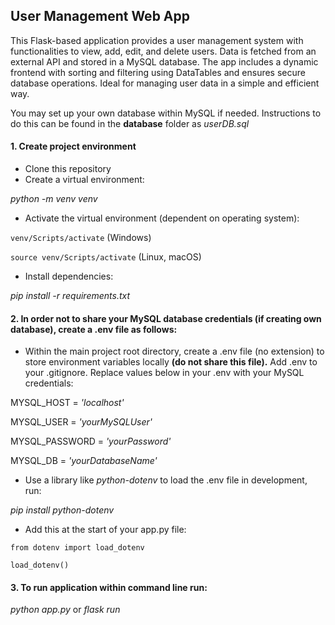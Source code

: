 ## User Management Web App

This Flask-based application provides a user management system with functionalities to view, add, edit, and delete users. 
Data is fetched from an external API and stored in a MySQL database. The app includes a dynamic frontend with sorting and 
filtering using DataTables and ensures secure database operations. Ideal for managing user data in a simple and efficient way.

You may set up your own database within MySQL if needed. Instructions to do this can be found in the __database__ folder as
*userDB.sql*

####  1. Create project environment 
- Clone this repository 
- Create a virtual environment:


*python -m venv venv*

- Activate the virtual environment (dependent on operating system):

`venv/Scripts/activate` (Windows)

`source venv/Scripts/activate` (Linux, macOS)

- Install dependencies:

*pip install -r requirements.txt*

#### 2. In order not to share your MySQL database credentials (if creating own database), create a .env file as follows:

- Within the main project root directory, create a .env file (no extension) to store environment variables locally 
__(do not share this file).__ Add .env to your .gitignore. Replace values below in your .env with your MySQL credentials:

MYSQL_HOST = *'localhost'*

MYSQL_USER = *'yourMySQLUser'*

MYSQL_PASSWORD = *'yourPassword'*

MYSQL_DB = *'yourDatabaseName'*

- Use a library like *python-dotenv* to load the .env file in development, run:

*pip install python-dotenv*

- Add this at the start of your app.py file:

`from dotenv import load_dotenv`

`load_dotenv()`

#### 3. To run application within command line run:

*python app.py* or
*flask run*